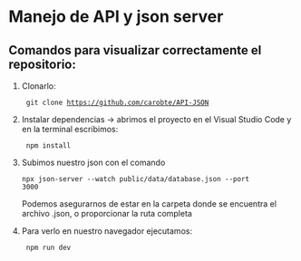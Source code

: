# Manejo de API y json server

## Comandos para visualizar correctamente el repositorio:

1. Clonarlo:
   
   <code> git clone https://github.com/carobte/API-JSON </code>
  
2. Instalar dependencias -> abrimos el proyecto en el Visual Studio Code y en la terminal escribimos:
  
   <code> npm install </code>

3. Subimos nuestro json con el comando

   <code>npx json-server --watch public/data/database.json --port 3000</code> 
   <p> Podemos asegurarnos de estar en la carpeta donde se encuentra el archivo .json, o proporcionar la ruta completa <span>

5. Para verlo en nuestro navegador ejecutamos:
   
   <code> npm run dev </code>
